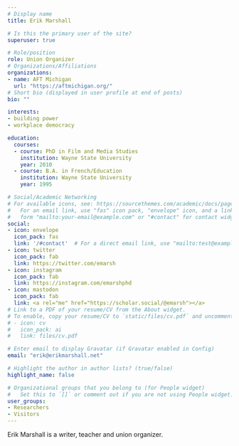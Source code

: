 ```yaml
---
# Display name
title: Erik Marshall

# Is this the primary user of the site?
superuser: true

# Role/position
role: Union Organizer
# Organizations/Affiliations
organizations:
- name: AFT Michigan
  url: "https://aftmichigan.org/" 
# Short bio (displayed in user profile at end of posts)
bio: ""

interests:
- building power
- workplace democracy

education:
  courses:
  - course: PhD in Film and Media Studies
    institution: Wayne State University
    year: 2010
  - course: B.A. in French/Education
    institution: Wayne State University
    year: 1995

# Social/Academic Networking
# For available icons, see: https://sourcethemes.com/academic/docs/page-builder/#icons
#   For an email link, use "fas" icon pack, "envelope" icon, and a link in the
#   form "mailto:your-email@example.com" or "#contact" for contact widget.
social:
- icon: envelope
  icon_pack: fas
  link: '/#contact'  # For a direct email link, use "mailto:test@example.org".
- icon: twitter
  icon_pack: fab
  link: https://twitter.com/emarsh
- icon: instagram
  icon_pack: fab
  link: https://instagram.com/emarshphd
- icon: mastodon
  icon_pack: fab
  link: <a rel="me" href="https://scholar.social/@emarsh"></a>
# Link to a PDF of your resume/CV from the About widget.
# To enable, copy your resume/CV to `static/files/cv.pdf` and uncomment the lines below.
# - icon: cv
#   icon_pack: ai
#   link: files/cv.pdf

# Enter email to display Gravatar (if Gravatar enabled in Config)
email: "erik@erikmarshall.net"

# Highlight the author in author lists? (true/false)
highlight_name: false

# Organizational groups that you belong to (for People widget)
#   Set this to `[]` or comment out if you are not using People widget.
user_groups:
- Researchers
- Visitors
---
```


Erik Marshall is a writer, teacher and union organizer. 
